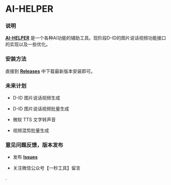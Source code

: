 # AI-HELPER

### 说明

[**AI-HELPER**](https://github.com/cddldg/aihelper/releases/latest) 是一个各种AI功能的辅助工具。现阶段D-ID的图片说话视频功能接口的实现以及一些优化。

### 安装方法

直接到 [**Releases**](https://github.com/cddldg/aihelper/releases/latest) 中下载最新版本安装即可。


### 未来计划

- D-ID 图片说话视频生成

- D-ID 图片说话视频批量生成

- 微软 TTS 文字转声音

- 视频混剪批量生成

### 意见问题反馈，版本发布

- 发布 [**Issues**](https://github.com/cddldg/aihelper/issues)

- 关注微信公众号【一秒工具】留言

.

